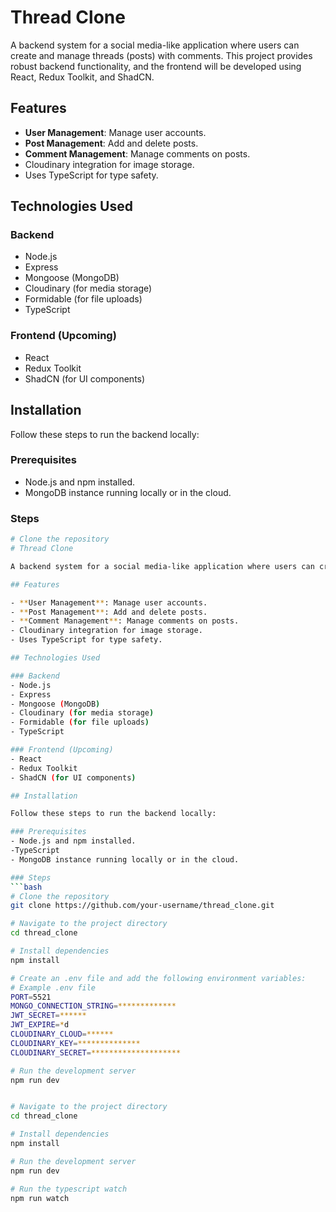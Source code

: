 # Thread Clone

A backend system for a social media-like application where users can create and manage threads (posts) with comments. This project provides robust backend functionality, and the frontend will be developed using React, Redux Toolkit, and ShadCN.

## Features

- **User Management**: Manage user accounts.
- **Post Management**: Add and delete posts.
- **Comment Management**: Manage comments on posts.
- Cloudinary integration for image storage.
- Uses TypeScript for type safety.

## Technologies Used

### Backend
- Node.js
- Express
- Mongoose (MongoDB)
- Cloudinary (for media storage)
- Formidable (for file uploads)
- TypeScript

### Frontend (Upcoming)
- React
- Redux Toolkit
- ShadCN (for UI components)

## Installation

Follow these steps to run the backend locally:

### Prerequisites
- Node.js and npm installed.
- MongoDB instance running locally or in the cloud.

### Steps
```bash
# Clone the repository
# Thread Clone

A backend system for a social media-like application where users can create and manage threads (posts) with comments. This project provides robust backend functionality, and the frontend will be developed using React, Redux Toolkit, and ShadCN.

## Features

- **User Management**: Manage user accounts.
- **Post Management**: Add and delete posts.
- **Comment Management**: Manage comments on posts.
- Cloudinary integration for image storage.
- Uses TypeScript for type safety.

## Technologies Used

### Backend
- Node.js
- Express
- Mongoose (MongoDB)
- Cloudinary (for media storage)
- Formidable (for file uploads)
- TypeScript

### Frontend (Upcoming)
- React
- Redux Toolkit
- ShadCN (for UI components)

## Installation

Follow these steps to run the backend locally:

### Prerequisites
- Node.js and npm installed.
-TypeScript
- MongoDB instance running locally or in the cloud.

### Steps
```bash
# Clone the repository
git clone https://github.com/your-username/thread_clone.git

# Navigate to the project directory
cd thread_clone

# Install dependencies
npm install

# Create an .env file and add the following environment variables:
# Example .env file
PORT=5521
MONGO_CONNECTION_STRING=*************
JWT_SECRET=******
JWT_EXPIRE=*d
CLOUDINARY_CLOUD=******
CLOUDINARY_KEY=**************
CLOUDINARY_SECRET=********************

# Run the development server
npm run dev


# Navigate to the project directory
cd thread_clone

# Install dependencies
npm install

# Run the development server
npm run dev

# Run the typescript watch
npm run watch
